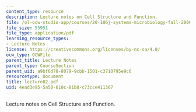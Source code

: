 ```yaml
---
content_type: resource
description: Lecture notes on Cell Structure and Function.
file: /ol-ocw-studio-app/courses/20-106j-systems-microbiology-fall-2006/4ead3e955a50610c81b8c73cce411367_lecture02.pdf
file_size: 55951
file_type: application/pdf
learning_resource_types:
- Lecture Notes
license: https://creativecommons.org/licenses/by-nc-sa/4.0/
ocw_type: OCWFile
parent_title: Lecture Notes
parent_type: CourseSection
parent_uid: a9bf6d70-8079-9cbb-1501-c3710795e9c6
resourcetype: Document
title: lecture02.pdf
uid: 4ead3e95-5a50-610c-81b8-c73cce411367
---
```

Lecture notes on Cell Structure and Function.
